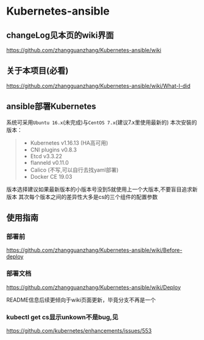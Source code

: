 # Kubernetes-ansible

## changeLog见本页的wiki界面
https://github.com/zhangguanzhang/Kubernetes-ansible/wiki

## 关于本项目(必看)
https://github.com/zhangguanzhang/Kubernetes-ansible/wiki/What-I-did

## ansible部署Kubernetes

系统可采用`Ubuntu 16.x`(未完成)与`CentOS 7.x`(建议7.x里使用最新的)
本次安裝的版本：
> * Kubernetes v1.16.13 (HA高可用)
> * CNI plugins v0.8.3
> * Etcd v3.3.22
> * flanneld v0.11.0
> * Calico (不写,可以自行去找yaml部署)
> * Docker CE 19.03

版本选择建议如果最新版本的小版本号没到5就使用上一个大版本,不要盲目追求新版本
其次每个版本之间的差异性大多是cs的三个组件的配置参数

## 使用指南
### 部署前
https://github.com/zhangguanzhang/Kubernetes-ansible/wiki/Before-deploy

### 部署文档
https://github.com/zhangguanzhang/Kubernetes-ansible/wiki/Deploy

README信息后续更倾向于wiki页面更新，毕竟分支不再是一个

### kubectl get cs显示unkown不是bug,见
https://github.com/kubernetes/enhancements/issues/553
